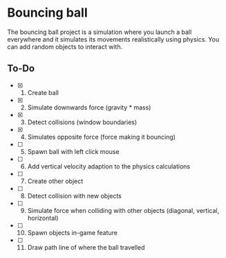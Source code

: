 # Bouncing ball

The bouncing ball project is a simulation where you launch a ball everywhere and it simulates
its movements realistically using physics. You can add random objects to interact with.

## To-Do
- [x] 1. Create ball
- [x] 2. Simulate downwards force (gravity * mass)
- [x] 3. Detect collisions (window boundaries)
- [x] 4. Simulates opposite force (force making it bouncing)
- [ ] 5. Spawn ball with left click mouse
- [ ] 6. Add vertical velocity adaption to the physics calculations
- [ ] 7. Create other object
- [ ] 8. Detect collision with new objects
- [ ] 9. Simulate force when colliding with other objects (diagonal, vertical, horizontal)
- [ ] 10. Spawn objects in-game feature
- [ ] 11. Draw path line of where the ball travelled